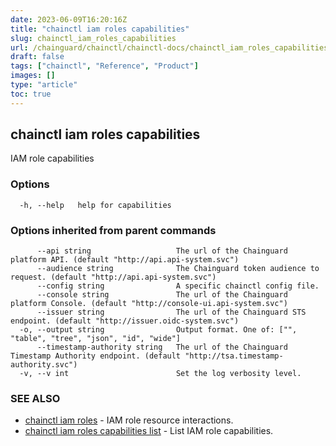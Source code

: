 ```yaml
---
date: 2023-06-09T16:20:16Z
title: "chainctl iam roles capabilities"
slug: chainctl_iam_roles_capabilities
url: /chainguard/chainctl/chainctl-docs/chainctl_iam_roles_capabilities/
draft: false
tags: ["chainctl", "Reference", "Product"]
images: []
type: "article"
toc: true
---
```

## chainctl iam roles capabilities

IAM role capabilities

### Options

```
  -h, --help   help for capabilities
```

### Options inherited from parent commands

```
      --api string                   The url of the Chainguard platform API. (default "http://api.api-system.svc")
      --audience string              The Chainguard token audience to request. (default "http://api.api-system.svc")
      --config string                A specific chainctl config file.
      --console string               The url of the Chainguard platform Console. (default "http://console-ui.api-system.svc")
      --issuer string                The url of the Chainguard STS endpoint. (default "http://issuer.oidc-system.svc")
  -o, --output string                Output format. One of: ["", "table", "tree", "json", "id", "wide"]
      --timestamp-authority string   The url of the Chainguard Timestamp Authority endpoint. (default "http://tsa.timestamp-authority.svc")
  -v, --v int                        Set the log verbosity level.
```

### SEE ALSO

* [chainctl iam roles](/chainguard/chainctl/chainctl-docs/chainctl_iam_roles/)	 - IAM role resource interactions.
* [chainctl iam roles capabilities list](/chainguard/chainctl/chainctl-docs/chainctl_iam_roles_capabilities_list/)	 - List IAM role capabilities.

